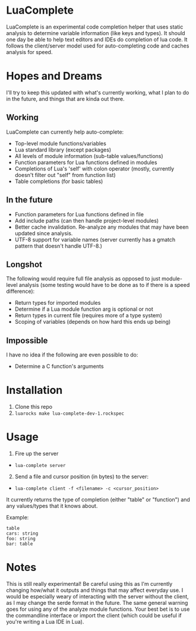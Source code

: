 # LuaComplete
LuaComplete is an experimental code completion helper that uses static analysis to determine variable information (like keys and types). It should one day be able to help text editors and IDEs do completion of lua code. It follows the client/server model used for auto-completing code and caches analysis for speed. 

# Hopes and Dreams
I'll try to keep this updated with what's currently working, what I plan to do in the future, and things that are kinda out there.
## Working
LuaComplete can currently help auto-complete:
 * Top-level module functions/variables
 * Lua standard library (except packages)
 * All levels of module information (sub-table values/functions)
 * Function parameters for Lua functions defined in modules
 * Completions of Lua's 'self' with colon operator (mostly, currently doesn't filter out "self" from function list)
 * Table completions (for basic tables)

## In the future
 * Function parameters for Lua functions defined in file
 * Add include paths (can then handle project-level modules)
 * Better cache invalidation. Re-analyze any modules that may have been updated since analysis.
 * UTF-8 support for variable names (server currently has a gmatch pattern that doesn't handle UTF-8.)

## Longshot
The following would require full file analysis as opposed to just module-level analysis (some testing would have to be done as to if there is a speed difference):
 * Return types for imported modules
 * Determine if a Lua module function arg is optional or not
 * Return types in current file (requires more of a type system)
 * Scoping of variables (depends on how hard this ends up being)

## Impossible
I have no idea if the following are even possible to do:
 * Determine a C function's arguments


# Installation
1. Clone this repo
2. `luarocks make lua-complete-dev-1.rockspec`

# Usage
1. Fire up the server 
  * `lua-complete server`
2. Send a file and cursor position (in bytes) to the server:
  * `lua-complete client -f <filename> -c <cursor_position>`

It currently returns the type of completion (either "table" or "function") and any values/types that it knows about.

Example:
```
table
cars: string
foo: string
bar: table
```

# Notes
This is still really experimental! Be careful using this as I'm currently changing how/what it outputs and things that may affect everyday use. I would be especially weary of interacting with the server without the client, as I may change the serde format in the future. The same general warning goes for using any of the analyze module functions. Your best bet is to use the commandline interface or import the client (which could be useful if you're writing a Lua IDE in Lua).
